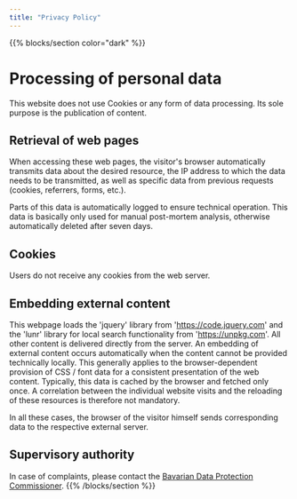 ```yaml
---
title: "Privacy Policy"
---
```

{{% blocks/section color="dark" %}}
# Processing of personal data

This website does not use Cookies or any form of data
processing. Its sole purpose is the publication of content.

## Retrieval of web pages

When accessing these web pages, the visitor's browser automatically transmits
data about the desired resource, the IP address to which the data needs to be
transmitted, as well as specific data from previous requests (cookies,
referrers, forms, etc.).

Parts of this data is automatically logged to ensure technical operation. This
data is basically only used for manual post-mortem analysis, otherwise
automatically deleted after seven days.

## Cookies

Users do not receive any cookies from the web server.

## Embedding external content

This webpage loads the 'jquery' library from 'https://code.jquery.com' and the
'lunr' library for local search functionality from 'https://unpkg.com'.
All other content is delivered directly from the server.
An embedding of external content occurs automatically when the content cannot
be provided technically locally. This generally applies to the
browser-dependent provision of CSS / font data for a consistent
presentation of the web content. Typically, this data is cached by the browser
and fetched only once. A correlation between the individual website visits and
the reloading of these resources is therefore not mandatory.

In all these cases, the browser of the visitor himself sends corresponding data
to the respective external server.

##  Supervisory authority

In case of complaints, please contact the [Bavarian Data Protection Commissioner](https://www.datenschutz-bayern.de/service/complaint.html).
{{% /blocks/section %}}
